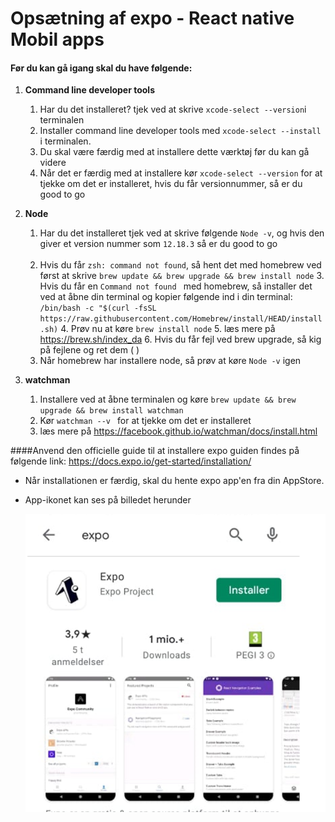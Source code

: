 # Opsætning af expo - React native Mobil apps

#### Før du kan gå igang skal du have følgende:
1. **Command line developer tools**
   1. Har du det installeret? tjek ved at skrive `xcode-select --version`i terminalen
   2. Installer command line developer tools med `xcode-select --install` i terminalen. 
   2. Du skal være færdig med at installere dette værktøj før du kan gå videre 
   3. Når det er færdig med at installere kør `xcode-select --version` for at tjekke om det er installeret, hvis du får versionnummer, så er du good to go 
2. **Node**
   1. Har du det installeret tjek ved at skrive følgende `Node -v`,
      og hvis den giver et version nummer som `12.18.3` så er du good to go <br> <br>
   2. Hvis du får `zsh: command not found`, så hent det med homebrew ved først at skrive `brew update && brew upgrade && brew install node`
      3. Hvis du får en `Command not found ` med homebrew, så installer det ved at åbne din terminal og 
         kopier følgende ind i din terminal: `/bin/bash -c "$(curl -fsSL https://raw.githubusercontent.com/Homebrew/install/HEAD/install.sh)`
      4. Prøv nu at køre `brew install node`
      5. læs mere på https://brew.sh/index_da
      6. Hvis du får fejl ved brew upgrade, så kig på fejlene og ret dem ( )
   3. Når homebrew har installere node, så prøv at køre `Node -v` igen
   
3. ****watchman****
   1. Installere ved at åbne terminalen og køre `brew update && brew upgrade && brew install watchman`
   2.  Kør `watchman --v ` for at tjekke om det er installeret
   3. læs mere på https://facebook.github.io/watchman/docs/install.html 

####Anvend den officielle guide til at installere expo guiden findes på følgende link: https://docs.expo.io/get-started/installation/

- Når installationen er færdig, skal du hente expo app'en fra din AppStore.

- App-ikonet kan ses på billedet herunder
  
  ![expo](billeder/expoIcon.png)
